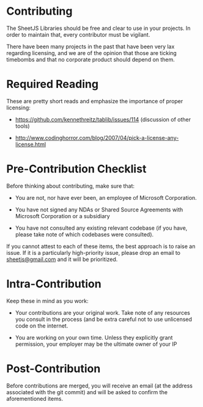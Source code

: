 # Contributing

The SheetJS Libraries should be free and clear to use in your projects.  In
order to maintain that, every contributor must be vigilant.

There have been many projects in the past that have been very lax regarding
licensing, and we are of the opinion that those are ticking timebombs and that
no corporate product should depend on them.


# Required Reading

These are pretty short reads and emphasize the importance of proper licensing:

- https://github.com/kennethreitz/tablib/issues/114 (discussion of other tools)

- http://www.codinghorror.com/blog/2007/04/pick-a-license-any-license.html


# Pre-Contribution Checklist

Before thinking about contributing, make sure that:

- You are not, nor have ever been, an employee of Microsoft Corporation.

- You have not signed any NDAs or Shared Source Agreements with Microsoft
  Corporation or a subsidiary

- You have not consulted any existing relevant codebase (if you have, please
take note of which codebases were consulted).

If you cannot attest to each of these items, the best approach is to raise an
issue.  If it is a particularly high-priority issue, please drop an email to
<sheetjs@gmail.com> and it will be prioritized.


# Intra-Contribution

Keep these in mind as you work:

- Your contributions are your original work.  Take note of any resources you
  consult in the process (and be extra careful not to use unlicensed code on
  the internet.

- You are working on your own time.  Unless they explicitly grant permission,
  your employer may be the ultimate owner of your IP


# Post-Contribution

Before contributions are merged, you will receive an email (at the address
associated with the git commit) and will be asked to confirm the aforementioned
items.
